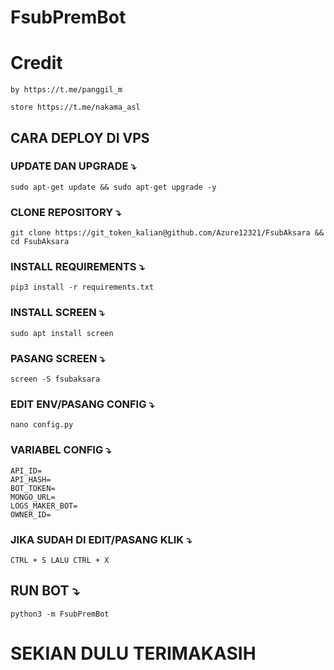 # FsubPremBot
# Credit
```
by https://t.me/panggil_m
```
```
store https://t.me/nakama_asl
```

## CARA DEPLOY DI VPS
### UPDATE DAN UPGRADE ⤵️
```
sudo apt-get update && sudo apt-get upgrade -y
```

### CLONE REPOSITORY ⤵️
```
git clone https://git_token_kalian@github.com/Azure12321/FsubAksara && cd FsubAksara
```

### INSTALL REQUIREMENTS ⤵️
```
pip3 install -r requirements.txt
```

### INSTALL SCREEN ⤵️
```
sudo apt install screen
```

### PASANG SCREEN ⤵️
```
screen -S fsubaksara
```

### EDIT ENV/PASANG CONFIG ⤵️
```
nano config.py
```

### VARIABEL CONFIG ⤵️
```
API_ID=
API_HASH=
BOT_TOKEN=
MONGO_URL=
LOGS_MAKER_BOT=
OWNER_ID=
```

### JIKA SUDAH DI EDIT/PASANG KLIK ⤵️
```
CTRL + S LALU CTRL + X
```

## RUN BOT ⤵️
```
python3 -m FsubPremBot
```

# SEKIAN DULU TERIMAKASIH




